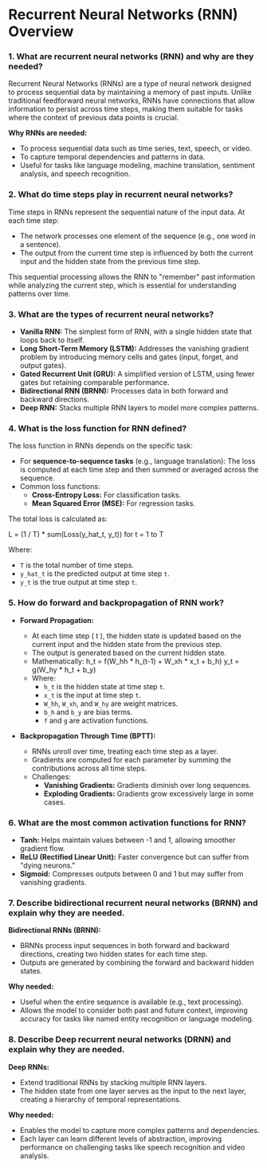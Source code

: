 # Recurrent Neural Networks (RNN) Overview

### 1. What are recurrent neural networks (RNN) and why are they needed?
Recurrent Neural Networks (RNNs) are a type of neural network designed to process sequential data by maintaining a memory of past inputs. Unlike traditional feedforward neural networks, RNNs have connections that allow information to persist across time steps, making them suitable for tasks where the context of previous data points is crucial.

**Why RNNs are needed:**
- To process sequential data such as time series, text, speech, or video.
- To capture temporal dependencies and patterns in data.
- Useful for tasks like language modeling, machine translation, sentiment analysis, and speech recognition.

### 2. What do time steps play in recurrent neural networks?
Time steps in RNNs represent the sequential nature of the input data. At each time step:
- The network processes one element of the sequence (e.g., one word in a sentence).
- The output from the current time step is influenced by both the current input and the hidden state from the previous time step.
  
This sequential processing allows the RNN to "remember" past information while analyzing the current step, which is essential for understanding patterns over time.

### 3. What are the types of recurrent neural networks?
- **Vanilla RNN:** The simplest form of RNN, with a single hidden state that loops back to itself.
- **Long Short-Term Memory (LSTM):** Addresses the vanishing gradient problem by introducing memory cells and gates (input, forget, and output gates).
- **Gated Recurrent Unit (GRU):** A simplified version of LSTM, using fewer gates but retaining comparable performance.
- **Bidirectional RNN (BRNN):** Processes data in both forward and backward directions.
- **Deep RNN:** Stacks multiple RNN layers to model more complex patterns.

### 4. What is the loss function for RNN defined?
The loss function in RNNs depends on the specific task:
- For **sequence-to-sequence tasks** (e.g., language translation): The loss is computed at each time step and then summed or averaged across the sequence.
- Common loss functions:
  - **Cross-Entropy Loss:** For classification tasks.
  - **Mean Squared Error (MSE):** For regression tasks.

The total loss is calculated as:

L = (1 / T) * sum(Loss(y_hat_t, y_t)) for t = 1 to T

Where:
- `T` is the total number of time steps.
- `y_hat_t` is the predicted output at time step `t`.
- `y_t` is the true output at time step `t`.

### 5. How do forward and backpropagation of RNN work?
- **Forward Propagation:**
  - At each time step \( t \), the hidden state is updated based on the current input and the hidden state from the previous step.
  - The output is generated based on the current hidden state.
  - Mathematically: h_t = f(W_hh * h_(t-1) + W_xh * x_t + b_h) y_t = g(W_hy * h_t + b_y)
  - Where:
    - `h_t` is the hidden state at time step `t`.
    - `x_t` is the input at time step `t`.
    - `W_hh`, `W_xh`, and `W_hy` are weight matrices.
    - `b_h` and `b_y` are bias terms.
    - `f` and `g` are activation functions.

- **Backpropagation Through Time (BPTT):**
  - RNNs unroll over time, treating each time step as a layer.
  - Gradients are computed for each parameter by summing the contributions across all time steps.
  - Challenges:
    - **Vanishing Gradients:** Gradients diminish over long sequences.
    - **Exploding Gradients:** Gradients grow excessively large in some cases.

### 6. What are the most common activation functions for RNN?
- **Tanh:** Helps maintain values between -1 and 1, allowing smoother gradient flow.
- **ReLU (Rectified Linear Unit):** Faster convergence but can suffer from "dying neurons."
- **Sigmoid:** Compresses outputs between 0 and 1 but may suffer from vanishing gradients.

### 7. Describe bidirectional recurrent neural networks (BRNN) and explain why they are needed.
**Bidirectional RNNs (BRNN):**
- BRNNs process input sequences in both forward and backward directions, creating two hidden states for each time step.
- Outputs are generated by combining the forward and backward hidden states.

**Why needed:**
- Useful when the entire sequence is available (e.g., text processing).
- Allows the model to consider both past and future context, improving accuracy for tasks like named entity recognition or language modeling.

### 8. Describe Deep recurrent neural networks (DRNN) and explain why they are needed.
**Deep RNNs:**
- Extend traditional RNNs by stacking multiple RNN layers.
- The hidden state from one layer serves as the input to the next layer, creating a hierarchy of temporal representations.

**Why needed:**
- Enables the model to capture more complex patterns and dependencies.
- Each layer can learn different levels of abstraction, improving performance on challenging tasks like speech recognition and video analysis.
